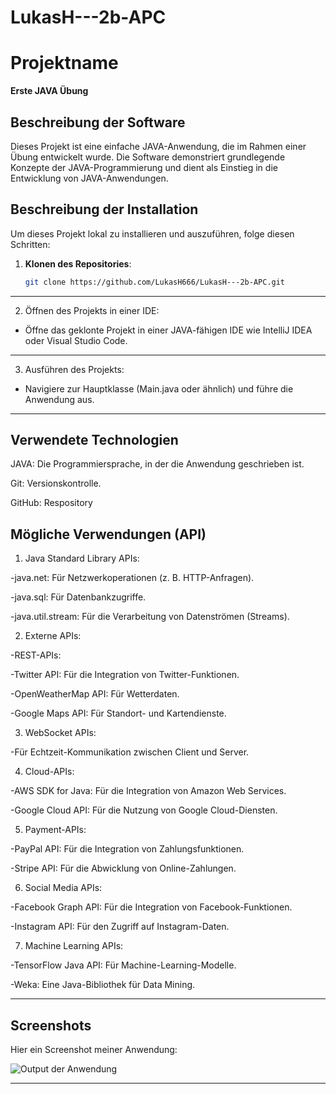 # LukasH---2b-APC
# Projektname

**Erste JAVA Übung**

## Beschreibung der Software

Dieses Projekt ist eine einfache JAVA-Anwendung, die im Rahmen einer Übung entwickelt wurde. Die Software demonstriert grundlegende Konzepte der JAVA-Programmierung und dient als Einstieg in die Entwicklung von JAVA-Anwendungen.

## Beschreibung der Installation

Um dieses Projekt lokal zu installieren und auszuführen, folge diesen Schritten:
1. **Klonen des Repositories**:
   ```bash
   git clone https://github.com/LukasH666/LukasH---2b-APC.git
---------------------------------------------------------------------------------------
2. Öffnen des Projekts in einer IDE:

- Öffne das geklonte Projekt in einer JAVA-fähigen IDE wie IntelliJ IDEA oder Visual Studio Code.
---------------------------------------------------------------------------------------
3. Ausführen des Projekts:

- Navigiere zur Hauptklasse (Main.java oder ähnlich) und führe die Anwendung aus.
---------------------------------------------------------------------------------------
## Verwendete Technologien

JAVA: Die Programmiersprache, in der die Anwendung geschrieben ist.

Git: Versionskontrolle.

GitHub: Respository

## Mögliche Verwendungen (API)

1. Java Standard Library APIs:

-java.net: Für Netzwerkoperationen (z. B. HTTP-Anfragen).

-java.sql: Für Datenbankzugriffe.

-java.util.stream: Für die Verarbeitung von Datenströmen (Streams).

2. Externe APIs:

-REST-APIs:

-Twitter API: Für die Integration von Twitter-Funktionen.

-OpenWeatherMap API: Für Wetterdaten.

-Google Maps API: Für Standort- und Kartendienste.

3. WebSocket APIs:

-Für Echtzeit-Kommunikation zwischen Client und Server.

4. Cloud-APIs:

-AWS SDK for Java: Für die Integration von Amazon Web Services.

-Google Cloud API: Für die Nutzung von Google Cloud-Diensten.

5. Payment-APIs:

-PayPal API: Für die Integration von Zahlungsfunktionen.

-Stripe API: Für die Abwicklung von Online-Zahlungen.

6. Social Media APIs:

-Facebook Graph API: Für die Integration von Facebook-Funktionen.

-Instagram API: Für den Zugriff auf Instagram-Daten.

7. Machine Learning APIs:

-TensorFlow Java API: Für Machine-Learning-Modelle.

-Weka: Eine Java-Bibliothek für Data Mining.

---------------------------------------------------------------------------
## Screenshots

Hier ein Screenshot meiner Anwendung:

![Output der Anwendung](Screenshot_VSC.png)

----------------------------------------------------------------------------


